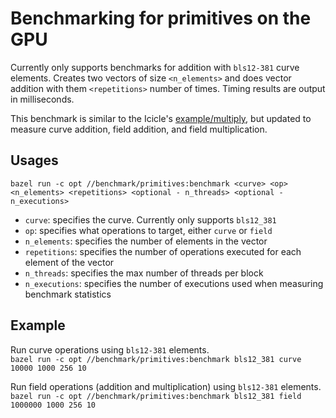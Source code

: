 # Benchmarking for primitives on the GPU
Currently only supports benchmarks for addition with `bls12-381` curve elements. Creates two vectors of size `<n_elements>` and does vector addition with them `<repetitions>` number of times. Timing results are output in milliseconds.

This benchmark is similar to the Icicle's [example/multiply](https://github.com/ingonyama-zk/icicle/tree/40309329fbf6c5fc7e77d629c72b4a3d28036444/examples/c%2B%2B/multiply), but updated to measure curve addition, field addition, and field multiplication.

## Usages
`bazel run -c opt //benchmark/primitives:benchmark <curve> <op> <n_elements> <repetitions> <optional - n_threads> <optional - n_executions>`

- `curve`: specifies the curve. Currently only supports `bls12_381`
- `op`: specifies what operations to target, either `curve` or `field`
- `n_elements`: specifies the number of elements in the vector
- `repetitions`: specifies the number of operations executed for each element of the vector
- `n_threads`: specifies the max number of threads per block
- `n_executions`: specifies the number of executions used when measuring benchmark statistics

## Example
Run curve operations using `bls12-381` elements.  
`bazel run -c opt //benchmark/primitives:benchmark bls12_381 curve 10000 1000 256 10`

Run field operations (addition and multiplication) using `bls12-381` elements.  
`bazel run -c opt //benchmark/primitives:benchmark bls12_381 field 1000000 1000 256 10`
